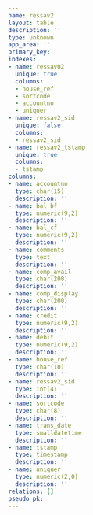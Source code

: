 ```yaml
---
name: ressav2
layout: table
description: ''
type: unknown
app_area: ''
primary_key: 
indexes:
- name: ressav02
  unique: true
  columns:
  - house_ref
  - sortcode
  - accountno
  - uniquer
- name: ressav2_sid
  unique: false
  columns:
  - ressav2_sid
- name: ressav2_tstamp
  unique: true
  columns:
  - tstamp
columns:
- name: accountno
  type: char(15)
  description: ''
- name: bal_bf
  type: numeric(9,2)
  description: ''
- name: bal_cf
  type: numeric(9,2)
  description: ''
- name: comments
  type: text
  description: ''
- name: comp_avail
  type: char(200)
  description: ''
- name: comp_display
  type: char(200)
  description: ''
- name: credit
  type: numeric(9,2)
  description: ''
- name: debit
  type: numeric(9,2)
  description: ''
- name: house_ref
  type: char(10)
  description: ''
- name: ressav2_sid
  type: int(4)
  description: ''
- name: sortcode
  type: char(8)
  description: ''
- name: trans_date
  type: smalldatetime
  description: ''
- name: tstamp
  type: timestamp
  description: ''
- name: uniquer
  type: numeric(2,0)
  description: ''
relations: []
pseudo_pk: 
---
```


